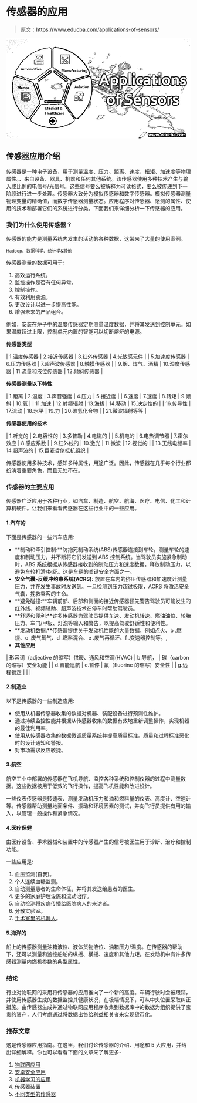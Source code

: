 # 传感器的应用

> 原文：<https://www.educba.com/applications-of-sensors/>

![Applications of Sensors](img/2a2aeb58986aa9d54ff77fcfd79ee19a.png)



## 传感器应用介绍

传感器是一种电子设备，用于测量温度、压力、距离、速度、扭矩、加速度等物理属性。、来自设备、器具、机器和任何其他系统。该传感器使用多种技术产生与输入成比例的电信号/光信号。这些信号要么被解释为可读格式，要么被传递到下一阶段进行进一步处理。传感器大致分为模拟传感器和数字传感器。模拟传感器测量物理变量的精确值，而数字传感器测量状态。应用程序对传感器、感测的属性、使用的技术和部署它们的系统进行分类。下面我们来详细分析一下传感器的应用。

### 我们为什么使用传感器？

传感器的能力是测量系统内发生的活动的各种数据，这带来了大量的使用案例。

<small>Hadoop、数据科学、统计学&其他</small>

传感器测量的数据可用于:

1.  高效运行系统。
2.  监控操作是否有任何异常。
3.  控制操作。
4.  有效利用资源。
5.  更改设计以进一步提高性能。
6.  增强未来的产品组合。

例如，安装在炉子中的温度传感器定期测量温度数据，并将其发送到控制单元。如果温度超过上限，控制单元内置的智能可以切断熔炉的电源。

**传感器类型**

| 1.温度传感器 | 2.接近传感器 | 3.红外传感器 | 4.光敏感元件 |
| 5.加速度传感器 | 6.压力传感器 | 7.超声波传感器 | 8.触摸传感器 |
| 9.烟、煤气、酒精 | 10.湿度传感器 | 11.流量和液位传感器 | 12.倾斜传感器 |

**传感器测量以下特性**

| 1.距离 | 2.温度 | 3.声音强度 | 4.压力 | 5.接近度 |
| 6.速度 | 7.速度 | 8.转矩 | 9.倾斜 | 10.氧 |
| 11.加速 | 12.射频辐射 | 13.海拔 | 14.移动 | 15.决定性的 |
| 16.传导性 | 17.流动 | 18.水平 | 19.力 | 20.碳氢化合物 |
| 21.微波辐射等等 |

**传感器使用的技术**

| 1.听觉的 | 2.电容性的 | 3.多普勒 | 4.电磁的 |
| 5.机电的 | 6.电热调节器 | 7.霍尔效应 | 8.感应系数 |
| 9.红外线的 | 10.激光 | 11.微波 | 12.视觉的 |
| 13.无线电频率 | 14.超声波的 | 15.巨麦哲伦抵抗组织 |

传感器使用多种技术，感知多种属性，用途广泛。因此，传感器在几乎每个行业都扮演着重要角色，而且无处不在。

### 传感器的主要应用

传感器广泛应用于各种行业，如汽车、制造、航空、航海、医疗、电信、化工和计算机硬件。让我们来看看传感器在这些行业中的一些应用。

#### 1.汽车的

下面是传感器的一些汽车应用:

*   **制动和牵引控制:**防抱死制动系统(ABS)传感器连接到车轮，测量车轮的速度和制动压力，并不断将它们发送到 ABS 控制系统。当驾驶员实施紧急制动时，ABS 系统根据从传感器接收到的制动压力和速度数据，释放制动压力，以避免车轮打滑/抱死。这是车辆的关键安全方面之一。
*   **安全气囊-反缓冲约束系统(ACRS):** 放置在车内的挤压传感器和加速度计测量压力，并在发生事故时发送到。一旦检测到压力超过极限，ACRS 将激活安全气囊，挽救乘客的生命。
*   **避免碰撞:**车辆前部、后部和侧面的接近传感器预先警告驾驶员可能发生的红外线、视频辅助、超声波技术在停车时帮助驾驶员。
*   **舒适和便利:**许多传感器为驾驶员提供车速、发动机转速、燃油油位、轮胎压力、车门/甲板、灯泡等输入和警告，以提高驾驶舒适性和便利性。
*   **发动机数据:**传感器提供关于发动机性能的大量数据，例如点火、b .燃烧、c .废气氧气、d .燃料混合、e .废气再循环、f .变速器控制等。,
*   **其他应用**

| 形容词（adjective 的缩写）供暖、通风和空调(HVAC) | b.导航， | 碳（carbon 的缩写）安全功能 |
| d.智能巡航 | e.暂停 | 氟（fluorine 的缩写）安全性 |
| g.远程锁定 |  |  |

#### 2.制造业

以下是传感器的一些制造应用:

*   使用从机器传感器收集的数据对机器、装配设备进行预测性维护。
*   通过持续监控性能并根据从传感器收集的数据有效地重新调整操作，实现机器的最佳利用率。
*   使用从传感器收集的数据微调质量系统并提高质量标准。质量和过程标准恶化时的设计通知和警报。
*   对市场需求反应敏捷。

#### 3.航空

航空工业中部署的传感器在飞机导航、监控各种系统和控制仪器的过程中测量数据。这些数据被用于低效的飞行操作，提高飞机性能和改进设计。

一些仪表传感器是转速表、测量发动机压力和油和燃料量的仪表、高度计、空速计等。传感器帮助测量地面条件、振动和环境因素的测试，并向飞行员提供有用的输入，以管理一般操作和紧急情况。

#### 4.医疗保健

由医疗设备、手术器械和装置中的传感器产生的信号被医生用于诊断、治疗和控制功能。

一些应用是:

1.  血压监测(自我)。
2.  个人连续血糖监测。
3.  自动测量患者的生命体征，并将其发送给患者的医生。
4.  更多的家庭护理设施和流动治疗。
5.  自动检测将疾病传播给医院病人的来访者。
6.  分散实验室。
7.  [手术室里的机器人](https://www.educba.com/what-is-robotics/)。

#### 5.海洋的

船上的传感器测量油箱液位、液体货物液位、油箱压力/温度。在传感器的帮助下，还可以测量和监控船舶的纵摇、横摇、速度和其他力矩。在发动机中有许多传感器测量内燃机参数的典型属性。

### 结论

行业对物联网的采用将传感器的应用推向了一个新的高度。车辆行驶时会被跟踪，并使用传感器生成的数据监控其健康状况，在极端情况下，可从中央位置采取纠正措施。由传感器生成并通过物联网应用程序收集到数据库中的数据为组织提供了宝贵的资产，人们考虑通过将数据出售给利益相关者来实现货币化。

### 推荐文章

这是传感器应用指南。在这里，我们讨论传感器的介绍、用途和 5 大应用，并给出详细解释。你也可以看看下面的文章来了解更多-

1.  [物联网应用](https://www.educba.com/applications-of-iot/)
2.  [安卓安全应用](https://www.educba.com/android-security-applications/)
3.  [机器学习的应用](https://www.educba.com/applications-of-machine-learning/)
4.  [传感器装置](https://www.educba.com/sensor-device/)
5.  [不同类型的传感器](https://www.educba.com/types-of-sensors/)





